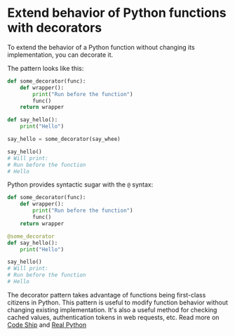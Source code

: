 # Extend behavior of Python functions with decorators

To extend the behavior of a Python function without changing its implementation, you can decorate it.

The pattern looks like this:
```python
def some_decorator(func):
    def wrapper():
        print("Run before the function")
        func()
    return wrapper

def say_hello():
    print("Hello")

say_hello = some_decorator(say_whee)

say_hello()
# Will print:
# Run before the function 
# Hello
```

Python provides syntactic sugar with the `@` syntax:
```python
def some_decorator(func):
    def wrapper():
        print("Run before the function")
        func()
    return wrapper

@some_decorator
def say_hello():
    print("Hello")

say_hello()
# Will print:
# Run before the function 
# Hello
```

The decorator pattern takes advantage of functions being first-class citizens in Python. This pattern is useful to modify function behavior without changing existing implementation. It's also a useful method for checking cached values, authentication tokens in web requests, etc. Read more on [Code Ship](https://www.thecodeship.com/patterns/guide-to-python-function-decorators/) and [Real Python](https://realpython.com/primer-on-python-decorators/)